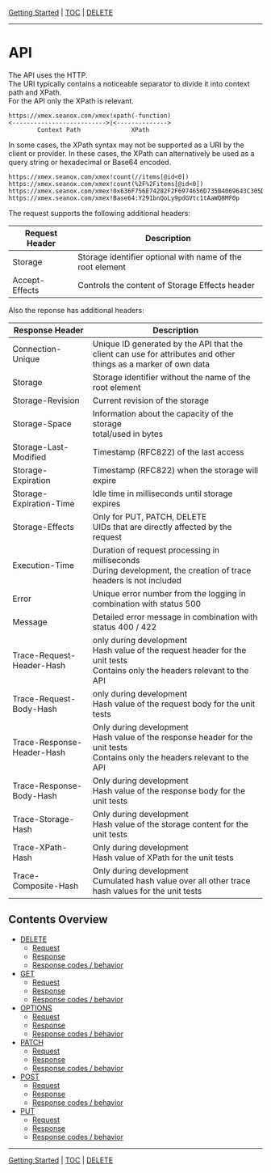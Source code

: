 [Getting Started](getting-started.md) | [TOC](README.md) | [DELETE](api-delete.md)
- - -

# API

The API uses the HTTP.  
The URI typically contains a noticeable separator to divide it into context
path and XPath.  
For the API only the XPath is relevant.

```
https://xmex.seanox.com/xmex!xpath(-function)
<-------------------------->|<-------------->
        Context Path              XPath
```

In some cases, the XPath syntax may not be supported as a URI by the client or
provider. In these cases, the XPath can alternatively be used as a query string
or hexadecimal or Base64 encoded.

```
https://xmex.seanox.com/xmex!count(//items[@id<0])
https://xmex.seanox.com/xmex!count(%2F%2Fitems[@id<0])
https://xmex.seanox.com/xmex!0x636F756E74282F2F6974656D735B4069643C305D29
https://xmex.seanox.com/xmex!Base64:Y291bnQoLy9pdGVtc1tAaWQ8MF0p
```

The request supports the following additional headers:

<table>
  <thead>
    <tr>
      <th>
        Request Header
      </th>
      <th>
        Description
      </th>
    </tr>
  </thead>
  <tbody>
    <tr>
      <td>
        Storage
      </td>
      <td>
        Storage identifier optional with  name of the root element
      </td>
    </tr>
    <tr>
      <td>
        Accept-Effects
      </td>
      <td>
        Controls the content of Storage Effects header
      </td>
    </tr>
  </tbody>
</table>

Also the reponse has additional headers:

<table>
  <thead>
    <tr>
      <th>
        Response Header
      </th>
      <th>
        Description
      </th>
    </tr>
  </thead>
  <tbody>
    <tr>
      <td>
        Connection-Unique
      </td>
      <td>
        Unique ID generated by the API that the client can use for attributes
        and other things as a marker of own data
      </td>
    </tr>
    <tr>
      <td>
        Storage
      </td>
      <td>
        Storage identifier without the name of the root element
      </td>
    </tr>
    <tr>
      <td>
        Storage-Revision
      </td>
      <td>
        Current revision of the storage
      </td>
    </tr>
    <tr>
      <td>
        Storage-Space
      </td>
      <td>
        Information about the capacity of the storage<br/>
        total/used in bytes
      </td>
    </tr>
    <tr>
      <td>
        Storage-Last-Modified
      </td>
      <td>
        Timestamp (RFC822) of the last access
      </td>
    </tr>
    <tr>
      <td>
        Storage-Expiration
      </td>
      <td>
        Timestamp (RFC822) when the storage will expire
      </td>
    </tr>
    <tr>
      <td>
        Storage-Expiration-Time
      </td>
      <td>
        Idle time in milliseconds until storage expires
      </td>
    </tr>
    <tr>
      <td>
        Storage-Effects
      </td>
      <td>
        Only for PUT, PATCH, DELETE<br/>
        UIDs that are directly affected by the request
      </td>
    </tr>
    <tr>
      <td>
        Execution-Time
      </td>
      <td>
        Duration of request processing in milliseconds<br/>
        During development, the creation of trace headers is not included
      </td>
    </tr>
    <tr>
      <td>
        Error
      </td>
      <td>
        Unique error number from the logging in combination with status 500
      </td>
    </tr>
    <tr>
      <td>
        Message
      </td>
      <td>
        Detailed error message in combination with status 400 / 422
      </td>
    </tr>
    <tr>
      <td>
        Trace-Request-Header-Hash
      </td>
      <td>
        only during development<br/>
        Hash value of the request header for the unit tests<br/>
        Contains only the headers relevant to the API 
      </td>
    </tr>
    <tr>
      <td>
        Trace-Request-Body-Hash
      </td>
      <td>
        only during development<br/>
        Hash value of the request body for the unit tests
      </td>
    </tr>
    <tr>
      <td>
        Trace-Response-Header-Hash
      </td>
      <td>
        Only during development<br/>
        Hash value of the response header for the unit tests<br/>
        Contains only the headers relevant to the API 
      </td>
    </tr>
    <tr>
      <td>
        Trace-Response-Body-Hash 
      </td>
      <td>
        Only during development<br/>
        Hash value of the response body for the unit tests
      </td>
    </tr>
    <tr>
      <td>
        Trace-Storage-Hash
      </td>
      <td>
        Only during development<br/>
        Hash value of the storage content for the unit tests
      </td>
    </tr>
    <tr>
      <td>
        Trace-XPath-Hash
      </td>
      <td>
        Only during development<br/>
        Hash value of XPath for the unit tests
      </td>
    </tr>
    <tr>
      <td>
        Trace-Composite-Hash
      </td>
      <td>
        Only during development<br/>
        Cumulated hash value over all other trace hash values for the unit tests
      </td>
    </tr>
  </tbody>
</table>

## Contents Overview

* [DELETE](api-delete.md)
  * [Request](api-delete.md#request)
  * [Response](api-delete.md#response)
  * [Response codes / behavior](api-delete.md#response-codes--behavior)
* [GET](api-get.md)
  * [Request](api-get.md#request)
  * [Response](api-get.md#response)
  * [Response codes / behavior](api-get.md#response-codes--behavior)
* [OPTIONS](api-options.md)
  * [Request](api-options.md#request)
  * [Response](api-options.md#response)
  * [Response codes / behavior](api-options.md#response-codes--behavior)
* [PATCH](api-patch.md)
  * [Request](api-patch.md#request)
  * [Response](api-patch.md#response)
  * [Response codes / behavior](api-patch.md#response-codes--behavior)
* [POST](api-post.md)
  * [Request](api-post.md#request)
  * [Response](api-post.md#response)
  * [Response codes / behavior](api-post.md#response-codes--behavior)
* [PUT](api-put.md)
  * [Request](api-put.md#request)
  * [Response](api-put.md#response)
  * [Response codes / behavior](api-put.md#response-codes--behavior)



- - -

[Getting Started](getting-started.md) | [TOC](README.md) | [DELETE](api-delete.md)